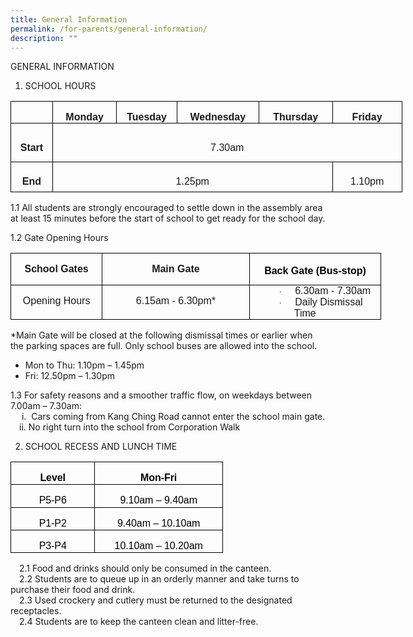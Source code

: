 ```yaml
---
title: General Information
permalink: /for-parents/general-information/
description: ""
---
```

GENERAL INFORMATION

1.	SCHOOL HOURS
      
<table style="width:469.95pt;border-collapse:collapse;border:none;mso-border-alt:
 solid windowtext .5pt;mso-yfti-tbllook:1184;mso-padding-alt:0cm 5.4pt 0cm 5.4pt" width="627" cellpadding="0" cellspacing="0" border="1" class="MsoTableGrid"><tbody><tr style="mso-yfti-irow:0;mso-yfti-firstrow:yes;height:20.85pt"><td style="width:45.3pt;border:solid windowtext 1.0pt;mso-border-alt:
  solid windowtext .5pt;padding:0cm 5.4pt 0cm 5.4pt;height:20.85pt" width="60"></td><td style="width:76.95pt;border:solid windowtext 1.0pt;border-left:
  none;mso-border-left-alt:solid windowtext .5pt;mso-border-alt:solid windowtext .5pt;
  padding:0cm 5.4pt 0cm 5.4pt;height:20.85pt" width="103"><p style="margin-bottom:0cm;text-align:center;
  line-height:normal" align="center" class="MsoNormal"><b><span style="font-size:12.0pt;font-family:&quot;Arial&quot;,sans-serif;
  mso-fareast-font-family:&quot;Times New Roman&quot;">Monday</span></b></p></td><td style="width:68.55pt;border:solid windowtext 1.0pt;border-left:
  none;mso-border-left-alt:solid windowtext .5pt;mso-border-alt:solid windowtext .5pt;
  padding:0cm 5.4pt 0cm 5.4pt;height:20.85pt" width="91"><p style="margin-bottom:0cm;text-align:center;
  line-height:normal" align="center" class="MsoNormal"><b><span style="font-size:12.0pt;font-family:&quot;Arial&quot;,sans-serif;
  mso-fareast-font-family:&quot;Times New Roman&quot;">Tuesday</span></b></p></td><td style="width:98.65pt;border:solid windowtext 1.0pt;border-left:
  none;mso-border-left-alt:solid windowtext .5pt;mso-border-alt:solid windowtext .5pt;
  padding:0cm 5.4pt 0cm 5.4pt;height:20.85pt" width="132"><p style="margin-bottom:0cm;text-align:center;
  line-height:normal" align="center" class="MsoNormal"><b><span style="font-size:12.0pt;font-family:&quot;Arial&quot;,sans-serif;
  mso-fareast-font-family:&quot;Times New Roman&quot;">Wednesday</span></b></p></td><td style="width:90.2pt;border:solid windowtext 1.0pt;border-left:
  none;mso-border-left-alt:solid windowtext .5pt;mso-border-alt:solid windowtext .5pt;
  padding:0cm 5.4pt 0cm 5.4pt;height:20.85pt" width="120"><p style="margin-bottom:0cm;text-align:center;
  line-height:normal" align="center" class="MsoNormal"><b><span style="font-size:12.0pt;font-family:&quot;Arial&quot;,sans-serif;
  mso-fareast-font-family:&quot;Times New Roman&quot;">Thursday</span></b></p></td><td style="width:90.2pt;border:solid windowtext 1.0pt;border-left:
  none;mso-border-left-alt:solid windowtext .5pt;mso-border-alt:solid windowtext .5pt;
  padding:0cm 5.4pt 0cm 5.4pt;height:20.85pt" width="120"><p style="margin-bottom:0cm;text-align:center;
  line-height:normal" align="center" class="MsoNormal"><b><span style="font-size:12.0pt;font-family:&quot;Arial&quot;,sans-serif;
  mso-fareast-font-family:&quot;Times New Roman&quot;">Friday</span></b></p></td></tr><tr style="mso-yfti-irow:1;height:46.15pt"><td style="width:45.3pt;border:solid windowtext 1.0pt;border-top:
  none;mso-border-top-alt:solid windowtext .5pt;mso-border-alt:solid windowtext .5pt;
  padding:0cm 5.4pt 0cm 5.4pt;height:46.15pt" width="60"><p style="margin-bottom:0cm;text-align:center;
  line-height:normal" align="center" class="MsoNormal"><b><span style="font-size:12.0pt;font-family:&quot;Arial&quot;,sans-serif;
  mso-fareast-font-family:&quot;Times New Roman&quot;">Start</span></b><span style="font-size:12.0pt;font-family:&quot;Arial&quot;,sans-serif;mso-fareast-font-family:
  &quot;Times New Roman&quot;"></span></p></td><td style="width:424.65pt;border-top:none;border-left:
  none;border-bottom:solid windowtext 1.0pt;border-right:solid windowtext 1.0pt;
  mso-border-top-alt:solid windowtext .5pt;mso-border-left-alt:solid windowtext .5pt;
  mso-border-alt:solid windowtext .5pt;padding:0cm 5.4pt 0cm 5.4pt;height:46.15pt" colspan="5" width="566"><p style="margin-bottom:0cm;text-align:center;
  line-height:normal" align="center" class="MsoNormal"><span style="font-size:12.0pt;font-family:&quot;Arial&quot;,sans-serif;
  mso-fareast-font-family:&quot;Times New Roman&quot;">7.30am</span></p></td></tr><tr style="mso-yfti-irow:2;mso-yfti-lastrow:yes;height:36.1pt"><td style="width:45.3pt;border:solid windowtext 1.0pt;border-top:
  none;mso-border-top-alt:solid windowtext .5pt;mso-border-alt:solid windowtext .5pt;
  padding:0cm 5.4pt 0cm 5.4pt;height:36.1pt" width="60"><p style="margin-bottom:0cm;text-align:center;
  line-height:normal" align="center" class="MsoNormal"><b><span style="font-size:12.0pt;font-family:&quot;Arial&quot;,sans-serif;
  mso-fareast-font-family:&quot;Times New Roman&quot;">End</span></b><span style="font-size:12.0pt;font-family:&quot;Arial&quot;,sans-serif;mso-fareast-font-family:
  &quot;Times New Roman&quot;"></span></p></td><td style="border-top:none;border-left:none;border-bottom:solid windowtext 1.0pt;
  border-right:solid windowtext 1.0pt;mso-border-top-alt:solid windowtext .5pt;
  mso-border-left-alt:solid windowtext .5pt;mso-border-alt:solid windowtext .5pt;
  padding:0cm 5.4pt 0cm 5.4pt;height:36.1pt" colspan="4"><p style="margin-bottom:0cm;text-align:center;
  line-height:normal" align="center" class="MsoNormal"><span style="font-size:12.0pt;font-family:&quot;Arial&quot;,sans-serif;
  mso-fareast-font-family:&quot;Times New Roman&quot;">1.25pm</span></p></td><td style="width:90.2pt;border-top:none;border-left:none;
  border-bottom:solid windowtext 1.0pt;border-right:solid windowtext 1.0pt;
  mso-border-top-alt:solid windowtext .5pt;mso-border-left-alt:solid windowtext .5pt;
  mso-border-alt:solid windowtext .5pt;padding:0cm 5.4pt 0cm 5.4pt;height:36.1pt" width="120"><p style="margin-bottom:0cm;text-align:center;
  line-height:normal" align="center" class="MsoNormal"><span style="font-size:12.0pt;font-family:&quot;Arial&quot;,sans-serif;
  mso-fareast-font-family:&quot;Times New Roman&quot;">1.10pm</span></p></td></tr></tbody></table>
     
	
1.1 All students are strongly encouraged to settle down in the assembly area at least 15 minutes before the start of school to get ready for the school day.


1.2 Gate Opening Hours
<table style="width:445.1pt;border-collapse:collapse;border:none;mso-border-alt:solid windowtext .5pt;
 mso-yfti-tbllook:1184;mso-padding-alt:0cm 5.4pt 0cm 5.4pt" width="593" cellpadding="0" cellspacing="0" border="1" class="MsoTableGrid"><tbody><tr style="mso-yfti-irow:0;mso-yfti-firstrow:yes;height:36.25pt"><td style="width:106.6pt;border:solid windowtext 1.0pt;
  mso-border-alt:solid windowtext .5pt;padding:0cm 5.4pt 0cm 5.4pt;height:36.25pt" valign="top" width="142"><p style="margin-bottom:0cm;text-align:center;
  line-height:normal" align="center" class="MsoNormal"><b><span style="font-size:12.0pt;font-family:&quot;Arial&quot;,sans-serif;
  mso-fareast-font-family:&quot;Times New Roman&quot;">School Gates</span></b></p></td><td style="width:184.25pt;border:solid windowtext 1.0pt;
  border-left:none;mso-border-left-alt:solid windowtext .5pt;mso-border-alt:
  solid windowtext .5pt;padding:0cm 5.4pt 0cm 5.4pt;height:36.25pt" valign="top" width="246"><p style="margin-bottom:0cm;text-align:center;
  line-height:normal" align="center" class="MsoNormal"><b><span style="font-size:12.0pt;font-family:&quot;Arial&quot;,sans-serif;
  mso-fareast-font-family:&quot;Times New Roman&quot;">Main Gate</span></b></p></td><td style="width:154.25pt;border:solid windowtext 1.0pt;
  border-left:none;mso-border-left-alt:solid windowtext .5pt;mso-border-alt:
  solid windowtext .5pt;padding:0cm 5.4pt 0cm 5.4pt;height:36.25pt" valign="top" width="206"><p style="margin-bottom:7.5pt;text-align:center;
  line-height:18.0pt" align="center" class="MsoNormal"><b><span style="font-size:12.0pt;font-family:&quot;Arial&quot;,sans-serif;
  mso-fareast-font-family:&quot;Times New Roman&quot;;color:black">Back Gate (Bus-stop)</span></b></p></td></tr><tr style="mso-yfti-irow:1;mso-yfti-lastrow:yes;height:39.1pt"><td style="width:106.6pt;border:solid windowtext 1.0pt;
  border-top:none;mso-border-top-alt:solid windowtext .5pt;mso-border-alt:solid windowtext .5pt;
  padding:0cm 5.4pt 0cm 5.4pt;height:39.1pt" valign="top" width="142"><p style="margin-bottom:0cm;text-align:center;
  line-height:normal" align="center" class="MsoNormal"><span style="font-size:12.0pt;font-family:&quot;Arial&quot;,sans-serif;
  mso-fareast-font-family:&quot;Times New Roman&quot;">Opening Hours</span></p></td><td style="width:184.25pt;border-top:none;border-left:
  none;border-bottom:solid windowtext 1.0pt;border-right:solid windowtext 1.0pt;
  mso-border-top-alt:solid windowtext .5pt;mso-border-left-alt:solid windowtext .5pt;
  mso-border-alt:solid windowtext .5pt;padding:0cm 5.4pt 0cm 5.4pt;height:39.1pt" valign="top" width="246"><p style="margin-bottom:0cm;text-align:center;
  line-height:normal" align="center" class="MsoNormal"><span style="font-size:12.0pt;font-family:&quot;Arial&quot;,sans-serif;
  mso-fareast-font-family:&quot;Times New Roman&quot;">6.15am - 6.30pm*</span></p></td><td style="width:154.25pt;border-top:none;border-left:
  none;border-bottom:solid windowtext 1.0pt;border-right:solid windowtext 1.0pt;
  mso-border-top-alt:solid windowtext .5pt;mso-border-left-alt:solid windowtext .5pt;
  mso-border-alt:solid windowtext .5pt;padding:0cm 5.4pt 0cm 5.4pt;height:39.1pt" valign="top" width="206"><p style="margin-top:0cm;margin-right:0cm;margin-bottom:0cm;
  margin-left:48.0pt;text-indent:-18.0pt;line-height:normal;mso-list:l0 level2 lfo1;
  tab-stops:list 72.0pt" class="MsoNormal"><span style="font-size:10.0pt;
  mso-bidi-font-size:12.0pt;font-family:Symbol;mso-fareast-font-family:Symbol;
  mso-bidi-font-family:Symbol"><span style="mso-list:Ignore">·<span style="font:7.0pt &quot;Times New Roman&quot;">&nbsp;&nbsp;&nbsp;&nbsp;&nbsp;&nbsp;&nbsp;&nbsp; </span></span></span><span style="font-size:12.0pt;font-family:
  &quot;Arial&quot;,sans-serif;mso-fareast-font-family:&quot;Times New Roman&quot;">6.30am - 7.30am</span></p><p style="margin-top:0cm;margin-right:0cm;margin-bottom:0cm;
  margin-left:48.0pt;text-indent:-18.0pt;line-height:normal;mso-list:l0 level2 lfo1;
  tab-stops:list 72.0pt" class="MsoNormal"><span style="font-size:10.0pt;
  mso-bidi-font-size:12.0pt;font-family:Symbol;mso-fareast-font-family:Symbol;
  mso-bidi-font-family:Symbol"><span style="mso-list:Ignore">·<span style="font:7.0pt &quot;Times New Roman&quot;">&nbsp;&nbsp;&nbsp;&nbsp;&nbsp;&nbsp;&nbsp;&nbsp; </span></span></span><span style="font-size:12.0pt;font-family:
  &quot;Arial&quot;,sans-serif;mso-fareast-font-family:&quot;Times New Roman&quot;">Daily Dismissal Time</span></p></td></tr></tbody></table>

        
*Main Gate will be closed at the following dismissal times or earlier when the parking spaces are full. Only school buses are allowed into the school.<br>
* Mon to Thu: 1.10pm – 1.45pm&nbsp;<br>
* Fri: 12.50pm – 1.30pm

1.3 For safety reasons and a smoother traffic flow, on weekdays between 7.00am – 7.30am: <br>
  i.&nbsp;&nbsp;Cars coming from Kang Ching Road cannot enter the school main gate. <br>
 ii.&nbsp;No right turn into the school from Corporation Walk

2.	SCHOOL RECESS AND LUNCH TIME
         
<table style="width:254.9pt;border-collapse:collapse;border:none;mso-border-alt:solid windowtext .5pt;
 mso-yfti-tbllook:1184;mso-padding-alt:0cm 5.4pt 0cm 5.4pt" width="340" cellpadding="0" cellspacing="0" border="1" class="MsoTableGrid"><tbody><tr style="mso-yfti-irow:0;mso-yfti-firstrow:yes;height:27.25pt"><td style="width:99.0pt;border:solid windowtext 1.0pt;
  mso-border-alt:solid windowtext .5pt;padding:0cm 5.4pt 0cm 5.4pt;height:27.25pt" valign="top" width="132"><p style="margin-bottom:0cm;text-align:center;
  line-height:normal" align="center" class="MsoNormal"><b><span style="font-size:12.0pt;font-family:&quot;Arial&quot;,sans-serif;
  mso-fareast-font-family:&quot;Times New Roman&quot;;color:black;mso-themecolor:text1;
  letter-spacing:-.05pt">Level</span></b><span style="font-size:12.0pt;
  font-family:&quot;Arial&quot;,sans-serif;mso-fareast-font-family:&quot;Times New Roman&quot;;
  color:black;mso-themecolor:text1"></span></p></td><td style="width:155.9pt;border:solid windowtext 1.0pt;
  border-left:none;mso-border-left-alt:solid windowtext .5pt;mso-border-alt:
  solid windowtext .5pt;padding:0cm 5.4pt 0cm 5.4pt;height:27.25pt" valign="top" width="208"><p style="margin-bottom:0cm;text-align:center;
  line-height:normal" align="center" class="MsoNormal"><b><span style="font-size:12.0pt;font-family:&quot;Arial&quot;,sans-serif;
  mso-fareast-font-family:&quot;Times New Roman&quot;;color:black;mso-themecolor:text1;
  letter-spacing:-.05pt">Mon-Fri</span></b><span style="font-size:12.0pt;
  font-family:&quot;Arial&quot;,sans-serif;mso-fareast-font-family:&quot;Times New Roman&quot;;
  color:black;mso-themecolor:text1"></span></p></td></tr><tr style="mso-yfti-irow:1;height:27.25pt"><td style="width:99.0pt;border:solid windowtext 1.0pt;
  border-top:none;mso-border-top-alt:solid windowtext .5pt;mso-border-alt:solid windowtext .5pt;
  padding:0cm 5.4pt 0cm 5.4pt;height:27.25pt" valign="top" width="132"><p style="margin-bottom:0cm;text-align:center;
  line-height:normal" align="center" class="MsoNormal"><span style="font-size:12.0pt;font-family:&quot;Arial&quot;,sans-serif;
  mso-fareast-font-family:&quot;Times New Roman&quot;;color:black;mso-themecolor:text1;
  letter-spacing:-.05pt">P5-P6</span><span style="font-size:12.0pt;font-family:
  &quot;Arial&quot;,sans-serif;mso-fareast-font-family:&quot;Times New Roman&quot;;color:black;
  mso-themecolor:text1"></span></p></td><td style="width:155.9pt;border-top:none;border-left:
  none;border-bottom:solid windowtext 1.0pt;border-right:solid windowtext 1.0pt;
  mso-border-top-alt:solid windowtext .5pt;mso-border-left-alt:solid windowtext .5pt;
  mso-border-alt:solid windowtext .5pt;padding:0cm 5.4pt 0cm 5.4pt;height:27.25pt" valign="top" width="208"><p style="margin-bottom:0cm;text-align:center;
  line-height:normal" align="center" class="MsoNormal"><span style="font-size:12.0pt;font-family:&quot;Arial&quot;,sans-serif;
  mso-fareast-font-family:&quot;Times New Roman&quot;;color:black;mso-themecolor:text1;
  letter-spacing:-.05pt">9.10am&nbsp;–&nbsp;9.40am</span><span style="font-size:12.0pt;font-family:&quot;Arial&quot;,sans-serif;mso-fareast-font-family:
  &quot;Times New Roman&quot;;color:black;mso-themecolor:text1"></span></p></td></tr><tr style="mso-yfti-irow:2;height:27.25pt"><td style="width:99.0pt;border:solid windowtext 1.0pt;
  border-top:none;mso-border-top-alt:solid windowtext .5pt;mso-border-alt:solid windowtext .5pt;
  padding:0cm 5.4pt 0cm 5.4pt;height:27.25pt" valign="top" width="132"><p style="margin-bottom:0cm;text-align:center;
  line-height:normal" align="center" class="MsoNormal"><span style="font-size:12.0pt;font-family:&quot;Arial&quot;,sans-serif;
  mso-fareast-font-family:&quot;Times New Roman&quot;;color:black;mso-themecolor:text1;
  letter-spacing:-.05pt">P1-P2</span><span style="font-size:12.0pt;font-family:
  &quot;Arial&quot;,sans-serif;mso-fareast-font-family:&quot;Times New Roman&quot;;color:black;
  mso-themecolor:text1"></span></p></td><td style="width:155.9pt;border-top:none;border-left:
  none;border-bottom:solid windowtext 1.0pt;border-right:solid windowtext 1.0pt;
  mso-border-top-alt:solid windowtext .5pt;mso-border-left-alt:solid windowtext .5pt;
  mso-border-alt:solid windowtext .5pt;padding:0cm 5.4pt 0cm 5.4pt;height:27.25pt" valign="top" width="208"><p style="margin-bottom:0cm;text-align:center;
  line-height:normal" align="center" class="MsoNormal"><span style="font-size:12.0pt;font-family:&quot;Arial&quot;,sans-serif;
  mso-fareast-font-family:&quot;Times New Roman&quot;;color:black;mso-themecolor:text1;
  letter-spacing:-.05pt">9.40am&nbsp;– 10.10am</span><span style="font-size:
  12.0pt;font-family:&quot;Arial&quot;,sans-serif;mso-fareast-font-family:&quot;Times New Roman&quot;;
  color:black;mso-themecolor:text1"></span></p></td></tr><tr style="mso-yfti-irow:3;mso-yfti-lastrow:yes;height:27.25pt"><td style="width:99.0pt;border:solid windowtext 1.0pt;
  border-top:none;mso-border-top-alt:solid windowtext .5pt;mso-border-alt:solid windowtext .5pt;
  padding:0cm 5.4pt 0cm 5.4pt;height:27.25pt" valign="top" width="132"><p style="margin-bottom:0cm;text-align:center;
  line-height:normal" align="center" class="MsoNormal"><span style="font-size:12.0pt;font-family:&quot;Arial&quot;,sans-serif;
  mso-fareast-font-family:&quot;Times New Roman&quot;;color:black;mso-themecolor:text1;
  letter-spacing:-.05pt">P3-P4</span><span style="font-size:12.0pt;font-family:
  &quot;Arial&quot;,sans-serif;mso-fareast-font-family:&quot;Times New Roman&quot;;color:black;
  mso-themecolor:text1"></span></p></td><td style="width:155.9pt;border-top:none;border-left:
  none;border-bottom:solid windowtext 1.0pt;border-right:solid windowtext 1.0pt;
  mso-border-top-alt:solid windowtext .5pt;mso-border-left-alt:solid windowtext .5pt;
  mso-border-alt:solid windowtext .5pt;padding:0cm 5.4pt 0cm 5.4pt;height:27.25pt" valign="top" width="208"><p style="margin-bottom:0cm;text-align:center;
  line-height:normal" align="center" class="MsoNormal"><span style="font-size:12.0pt;font-family:&quot;Arial&quot;,sans-serif;
  mso-fareast-font-family:&quot;Times New Roman&quot;;color:black;mso-themecolor:text1;
  letter-spacing:-.05pt">10.10am&nbsp;–&nbsp;10.20am</span><span style="font-size:12.0pt;font-family:&quot;Arial&quot;,sans-serif;mso-fareast-font-family:
  &quot;Times New Roman&quot;;color:black;mso-themecolor:text1"></span></p></td></tr></tbody></table>
	         <!-- /\* Font Definitions \*/ @font-face {font-family:Latha; panose-1:2 0 4 0 0 0 0 0 0 0; mso-font-alt:Latha; mso-font-charset:0; mso-generic-font-family:swiss; mso-font-pitch:variable; mso-font-signature:1048579 0 0 0 1 0;} @font-face {font-family:"Cambria Math"; panose-1:2 4 5 3 5 4 6 3 2 4; mso-font-charset:0; mso-generic-font-family:roman; mso-font-pitch:variable; mso-font-signature:-536869121 1107305727 33554432 0 415 0;} @font-face {font-family:DengXian; panose-1:2 1 6 0 3 1 1 1 1 1; mso-font-alt:等线; mso-font-charset:134; mso-generic-font-family:auto; mso-font-pitch:variable; mso-font-signature:-1610612033 953122042 22 0 262159 0;} @font-face {font-family:Calibri; panose-1:2 15 5 2 2 2 4 3 2 4; mso-font-charset:0; mso-generic-font-family:swiss; mso-font-pitch:variable; mso-font-signature:-469750017 -1073732485 9 0 511 0;} @font-face {font-family:"\\@DengXian"; panose-1:2 1 6 0 3 1 1 1 1 1; mso-font-charset:134; mso-generic-font-family:auto; mso-font-pitch:variable; mso-font-signature:-1610612033 953122042 22 0 262159 0;} /\* Style Definitions \*/ p.MsoNormal, li.MsoNormal, div.MsoNormal {mso-style-unhide:no; mso-style-qformat:yes; mso-style-parent:""; margin-top:0cm; margin-right:0cm; margin-bottom:8.0pt; margin-left:0cm; line-height:107%; mso-pagination:widow-orphan; font-size:11.0pt; font-family:"Calibri",sans-serif; mso-ascii-font-family:Calibri; mso-ascii-theme-font:minor-latin; mso-fareast-font-family:DengXian; mso-fareast-theme-font:minor-fareast; mso-hansi-font-family:Calibri; mso-hansi-theme-font:minor-latin; mso-bidi-font-family:Latha;} .MsoChpDefault {mso-style-type:export-only; mso-default-props:yes; font-family:"Calibri",sans-serif; mso-ascii-font-family:Calibri; mso-ascii-theme-font:minor-latin; mso-fareast-font-family:DengXian; mso-fareast-theme-font:minor-fareast; mso-hansi-font-family:Calibri; mso-hansi-theme-font:minor-latin; mso-bidi-font-family:Latha; mso-bidi-theme-font:minor-bidi;} .MsoPapDefault {mso-style-type:export-only; margin-bottom:8.0pt; line-height:107%;} @page WordSection1 {size:612.0pt 792.0pt; margin:72.0pt 72.0pt 72.0pt 72.0pt; mso-header-margin:36.0pt; mso-footer-margin:36.0pt; mso-paper-source:0;} div.WordSection1 {page:WordSection1;} /\* List Definitions \*/ @list l0 {mso-list-id:1475950304; mso-list-template-ids:-113971380;} @list l0:level1 {mso-level-tab-stop:36.0pt; mso-level-number-position:left; text-indent:-18.0pt;} @list l0:level2 {mso-level-tab-stop:72.0pt; mso-level-number-position:left; text-indent:-18.0pt;} @list l0:level3 {mso-level-tab-stop:108.0pt; mso-level-number-position:left; text-indent:-18.0pt;} @list l0:level4 {mso-level-tab-stop:144.0pt; mso-level-number-position:left; text-indent:-18.0pt;} @list l0:level5 {mso-level-tab-stop:180.0pt; mso-level-number-position:left; text-indent:-18.0pt;} @list l0:level6 {mso-level-tab-stop:216.0pt; mso-level-number-position:left; text-indent:-18.0pt;} @list l0:level7 {mso-level-tab-stop:252.0pt; mso-level-number-position:left; text-indent:-18.0pt;} @list l0:level8 {mso-level-tab-stop:288.0pt; mso-level-number-position:left; text-indent:-18.0pt;} @list l0:level9 {mso-level-tab-stop:324.0pt; mso-level-number-position:left; text-indent:-18.0pt;} ol {margin-bottom:0cm;} ul {margin-bottom:0cm;} -->

 2.1 Food and drinks should only be consumed in the canteen.<br>
 2.2 Students are to queue up in an orderly manner and take turns to purchase their food and drink.<br>
 2.3 Used crockery and cutlery must be returned to the designated receptacles.<br>
 2.4 Students are to keep the canteen clean and litter-free.
